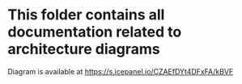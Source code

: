 # This folder contains all documentation related to  architecture diagrams

Diagram is available at https://s.icepanel.io/CZAEfDYt4DFxFA/kBVF